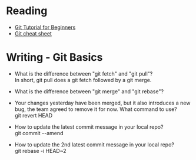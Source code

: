 # Reading

- [Git Tutorial for Beginners](https://academind.com/tutorials/git-the-basics)
- [Git cheat sheet](https://www.atlassian.com/git/tutorials/atlassian-git-cheatsheet)


# Writing - Git Basics

- What is the difference between "git fetch" and "git pull"?  
In short, git pull does a git fetch followed by a git merge.

- What is the difference between "git merge" and "git rebase"?  


- Your changes yesterday have been merged, but it also introduces a new bug, the team agreed to remove it for now. What command to use?  
git revert HEAD

- How to update the latest commit message in your local repo?  
git commit --amend

- How to update the 2nd latest commit message in your local repo?  
git rebase -i HEAD~2
